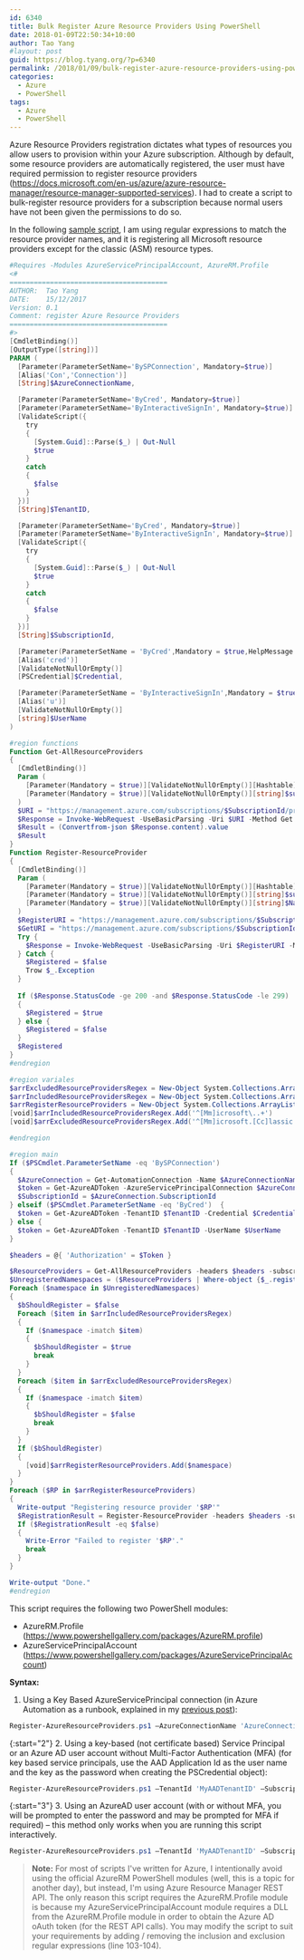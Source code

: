```yaml
---
id: 6340
title: Bulk Register Azure Resource Providers Using PowerShell
date: 2018-01-09T22:50:34+10:00
author: Tao Yang
#layout: post
guid: https://blog.tyang.org/?p=6340
permalink: /2018/01/09/bulk-register-azure-resource-providers-using-powershell/
categories:
  - Azure
  - PowerShell
tags:
  - Azure
  - PowerShell
---
```


Azure Resource Providers registration dictates what types of resources you allow users to provision within your Azure subscription. Although by default, some resource providers are automatically registered, the user must have required permission to register resource providers (<a title="https://docs.microsoft.com/en-us/azure/azure-resource-manager/resource-manager-supported-services" href="https://docs.microsoft.com/en-us/azure/azure-resource-manager/resource-manager-supported-services">https://docs.microsoft.com/en-us/azure/azure-resource-manager/resource-manager-supported-services</a>). I had to create a script to bulk-register resource providers for a subscription because normal users have not been given the permissions to do so.

In the following [sample script](https://gist.github.com/tyconsulting/30bf4907dbaa6391ac607e69bb43475f), I am using regular expressions to match the resource provider names, and it is registering all Microsoft resource providers except for the classic (ASM) resource types.

```powershell
#Requires -Modules AzureServicePrincipalAccount, AzureRM.Profile
<#
=======================================
AUTHOR:  Tao Yang 
DATE:    15/12/2017
Version: 0.1
Comment: register Azure Resource Providers
=======================================
#>
[CmdletBinding()]
[OutputType([string])]
PARAM (
  [Parameter(ParameterSetName='BySPConnection', Mandatory=$true)]
  [Alias('Con','Connection')]
  [String]$AzureConnectionName,

  [Parameter(ParameterSetName='ByCred', Mandatory=$true)]
  [Parameter(ParameterSetName='ByInteractiveSignIn', Mandatory=$true)]
  [ValidateScript({
    try 
    {
      [System.Guid]::Parse($_) | Out-Null
      $true
    } 
    catch 
    {
      $false
    }
  })]
  [String]$TenantID,

  [Parameter(ParameterSetName='ByCred', Mandatory=$true)]
  [Parameter(ParameterSetName='ByInteractiveSignIn', Mandatory=$true)]
  [ValidateScript({
    try 
    {
      [System.Guid]::Parse($_) | Out-Null
      $true
    } 
    catch 
    {
      $false
    }
  })]
  [String]$SubscriptionId,

  [Parameter(ParameterSetName = 'ByCred',Mandatory = $true,HelpMessage = 'Please specify the Azure AD credential')]
  [Alias('cred')]
  [ValidateNotNullOrEmpty()]
  [PSCredential]$Credential,

  [Parameter(ParameterSetName = 'ByInteractiveSignIn',Mandatory = $true,HelpMessage = 'Please specify the Azure AD user name for interactive sign-in')]
  [Alias('u')]
  [ValidateNotNullOrEmpty()]
  [string]$UserName
)

#region functions
Function Get-AllResourceProviders
{
  [CmdletBinding()]
  Param (
    [Parameter(Mandatory = $true)][ValidateNotNullOrEmpty()][Hashtable]$headers,
    [Parameter(Mandatory = $true)][ValidateNotNullOrEmpty()][string]$subscriptionId
  )
  $URI = "https://management.azure.com/subscriptions/$SubscriptionId/providers?api-version=2017-05-10"
  $Response = Invoke-WebRequest -UseBasicParsing -Uri $URI -Method Get -Headers $headers -ContentType 'application/json'
  $Result = (Convertfrom-json $Response.content).value
  $Result
}
Function Register-ResourceProvider
{
  [CmdletBinding()]
  Param (
    [Parameter(Mandatory = $true)][ValidateNotNullOrEmpty()][Hashtable]$headers,
    [Parameter(Mandatory = $true)][ValidateNotNullOrEmpty()][string]$subscriptionId,
    [Parameter(Mandatory = $true)][ValidateNotNullOrEmpty()][string]$Namespace
  )
  $RegisterURI = "https://management.azure.com/subscriptions/$SubscriptionId/providers/$Namespace`/register?api-version=2017-05-10"
  $GetURI = "https://management.azure.com/subscriptions/$SubscriptionId/providers/$Namespace`?api-version=2017-05-10"
  Try {
    $Response = Invoke-WebRequest -UseBasicParsing -Uri $RegisterURI -Method POST -Headers $headers -ContentType 'application/json'
  } Catch {
    $Registered = $false
    Trow $_.Exception
  }
  
  If ($Response.StatusCode -ge 200 -and $Response.StatusCode -le 299)
  {
    $Registered = $true
  } else {
    $Registered = $false
  }
  $Registered
}
#endregion

#region variales
$arrExcludedResourceProvidersRegex = New-Object System.Collections.ArrayList
$arrIncludedResourceProvidersRegex = New-Object System.Collections.ArrayList
$arrRegisterResourceProviders = New-Object System.Collections.ArrayList
[void]$arrIncludedResourceProvidersRegex.Add('^[Mm]icrosoft\..+')
[void]$arrExcludedResourceProvidersRegex.Add('^[Mm]icrosoft.[Cc]lassic.+')

#endregion

#region main
If ($PSCmdlet.ParameterSetName -eq 'BySPConnection')
{
  $AzureConnection = Get-AutomationConnection -Name $AzureConnectionName
  $token = Get-AzureADToken -AzureServicePrincipalConnection $AzureConnection
  $SubscriptionId = $AzureConnection.SubscriptionId
} elseif ($PSCmdlet.ParameterSetName -eq 'ByCred')  {
  $token = Get-AzureADToken -TenantID $TenantID -Credential $Credential
} else {
  $token = Get-AzureADToken -TenantID $TenantID -UserName $UserName
}

$headers = @{ 'Authorization' = $Token }

$ResourceProviders = Get-AllResourceProviders -headers $headers -subscriptionId $SubscriptionId
$UnregisteredNamespaces = ($ResourceProviders | Where-object {$_.registrationState -ieq 'notregistered' -or $_.registrationState -ieq 'unregistered'}).Namespace
Foreach ($namespace in $UnregisteredNamespaces)
{
  $bShouldRegister = $false
  Foreach ($item in $arrIncludedResourceProvidersRegex)
  {
    If ($namespace -imatch $item)
    {
      $bShouldRegister = $true
      break
    }
  }
  Foreach ($item in $arrExcludedResourceProvidersRegex)
  {
    If ($namespace -imatch $item)
    {
      $bShouldRegister = $false
      break
    }
  }
  If ($bShouldRegister)
  {
    [void]$arrRegisterResourceProviders.Add($namespace)
  }
}
Foreach ($RP in $arrRegisterResourceProviders)
{
  Write-output "Registering resource provider '$RP'"
  $RegistrationResult = Register-ResourceProvider -headers $headers -subscriptionId $SubscriptionId -Namespace $RP
  If ($RegistrationResult -eq $false)
  {
    Write-Error "Failed to register '$RP'."
    break
  }
}

Write-output "Done."
#endregion
```

This script requires the following two PowerShell modules:

* AzureRM.Profile (<a title="https://www.powershellgallery.com/packages/AzureRM.profile" href="https://www.powershellgallery.com/packages/AzureRM.profile">https://www.powershellgallery.com/packages/AzureRM.profile</a>)
* AzureServicePrincipalAccount (<a title="https://www.powershellgallery.com/packages/AzureServicePrincipalAccount" href="https://www.powershellgallery.com/packages/AzureServicePrincipalAccount">https://www.powershellgallery.com/packages/AzureServicePrincipalAccount</a>)

**Syntax:**

1. Using a Key Based AzureServicePrincipal connection (in Azure Automation as a runbook, explained in my <a href="https://blog.tyang.org/2017/10/15/new-powershell-module-for-azure-automation-azureserviceprincipalaccount/">previous post</a>):

```powershell
Register-AzureResourceProviders.ps1 –AzureConnectionName 'AzureConnectionName'
```

{:start="2"}
2. Using a key-based (not certificate based) Service Principal or an Azure AD user account without Multi-Factor Authentication (MFA) (for key based service principals, use the AAD Application Id as the user name and the key as the password when creating the PSCredential object):

```powershell
Register-AzureResourceProviders.ps1 –TenantId 'MyAADTenantID' –SubscriptionId 'MyAzureSubscriptionId' –Credential $Credential
```

{:start="3"}
3. Using an AzureAD user account (with or without MFA, you will be prompted to enter the password and may be prompted for MFA if required) – this method only works when you are running this script interactively.

```powershell
Register-AzureResourceProviders.ps1 –TenantId 'MyAADTenantID' –SubscriptionId 'MyAzureSubscriptionId' –UserName 'my.name@mycompany.onmicrosoft.com'
```

>**Note:** For most of scripts I've written for Azure, I intentionally avoid using the official AzureRM PowerShell modules (well, this is a topic for another day), but instead, I'm using Azure Resource Manager REST API. The only reason this script requires the AzureRM.Profile module is because my AzureServicePrincipalAccount module requires a DLL from the AzureRM.Profile module in order to obtain the Azure AD oAuth token (for the REST API calls). You may modify the script to suit your requirements by adding / removing the inclusion and exclusion regular expressions (line 103-104).